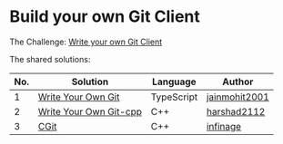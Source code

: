 # Build your own Git Client

The Challenge: [Write your own Git Client](https://codingchallenges.fyi/challenges/challenge-git)

The shared solutions:

| No. | Solution | Language | Author |
|-----|----------|----------|--------|
| 1 | [Write Your Own Git](https://github.com/jainmohit2001/coding-challenges/blob/master/src/26) | TypeScript | [jainmohit2001](https://github.com/jainmohit2001) |
| 2 | [Write Your Own Git-cpp](https://github.com/harshad2112/git) | C++ | [harshad2112](https://github.com/harshad2112) |
| 3 | [CGit](https://github.com/Infinage/cpp-experiments/tree/main/cgit) | C++ | [infinage](https://github.com/infinage) |
